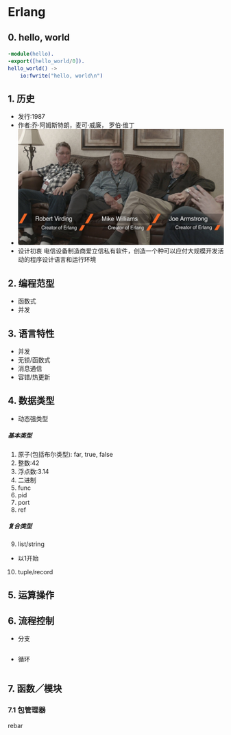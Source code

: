 # Erlang

## 0. hello, world
```erlang
-module(hello).
-export([hello_world/0]).
hello_world() ->
    io:fwrite("hello, world\n")
```

## 1. 历史
* 发行:1987
* 作者:乔·阿姆斯特朗，麦可·威廉， 罗伯·维丁 
* ![](https://github.com/mingchaoyan/MyUsedLanguages/blob/master/Erlang/Erlang-1987.jpg)
* 设计初衷 电信设备制造商爱立信私有软件，创造一个种可以应付大规模开发活动的程序设计语言和运行环境

## 2. 编程范型
* 函数式
* 并发

## 3. 语言特性
* 并发
* 无锁/函数式
* 消息通信
* 容错/热更新


## 4. 数据类型
* 动态强类型

##### 基本类型
1. 原子(包括布尔类型): far, true, false
2. 整数:42
3. 浮点数:3.14
4. 二进制
5. func
6. pid
7. port
8. ref

##### 复合类型
9. list/string
* 以1开始
10. tuple/record

## 5. 运算操作

## 6. 流程控制

* 分支

```erlang

```
* 循环

```erlang

```

## 7. 函数／模块
### 7.1 包管理器
rebar
